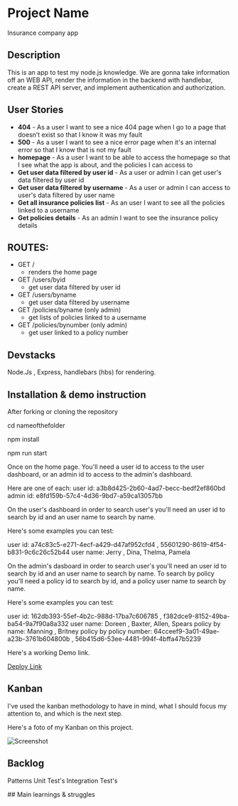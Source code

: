 # Project Name

Insurance company app

## Description

This is an app to test my node.js knowledge. We are gonna take information off an WEB API, render the information in the backend with handlebar, create a REST API server, and implement authentication and authorization. 
 
## User Stories

- **404** - As a user I want to see a nice 404 page when I go to a page that doesn’t exist so that I know it was my fault 
- **500** - As a user I want to see a nice error page when it's an internal error so that I know that is not my fault
- **homepage** - As a user I want to be able to access the homepage so that I see what the app is about, and the policies I can access to
- **Get user data filtered by user id** - As a user or admin I can get user's data filtered by user id
- **Get user data filtered by username** - As a user or admin I can access to user's data filtered by user name
- **Get all insurance policies list** - As an user I want to see all the policies linked to a username
- **Get policies details** - As an admin I want to see the insurance policy details


## ROUTES:

- GET / 
  - renders the home page
- GET /users/byid
  - get user data filtered by user id
- GET /users/byname
  - get user data filtered by username
- GET /policies/byname (only admin)
  - get lists of policies linked to a username
- GET /policies/bynumber (only admin)
  - get user linked to a policy number

## Devstacks 

Node.Js , Express, handlebars (hbs) for rendering. 

## Installation & demo instruction

After forking or cloning the repository

cd nameofthefolder

npm install

npm run start

Once on the home page. You'll need a user id to access to the user dashboard, or an admin id to access to the admin's dashboard.

Here are one of each:
user id: a3b8d425-2b60-4ad7-becc-bedf2ef860bd
admin id: e8fd159b-57c4-4d36-9bd7-a59ca13057bb

On the user's dashboard in order to search user's you'll need an user id to search by id and an user name to search by name.

Here's some examples you can test:

user id: a74c83c5-e271-4ecf-a429-d47af952cfd4 , 55601290-8619-4f54-b831-9c6c26c52b44
user name: Jerry , Dina, Thelma, Pamela

On the admin's dasboard in order to search user's you'll need an user id to search by id and an user name to search by name. To search by policy you'll need a policy id to search by id, and a policy user name to search by name.

Here's some examples you can test:

user id: 162db393-55ef-4b2c-988d-17ba7c606785 , f382dce9-8152-49ba-ba54-9a7f90a8a332
user name: Doreen , Baxter, Allen, Spears
policy by name: Manning , Britney
policy by policy number: 64cceef9-3a01-49ae-a23b-3761b604800b , 56b415d6-53ee-4481-994f-4bffa47b5239 

Here's a working Demo link.

[Deploy Link](https://insurance-node-app.herokuapp.com/)

## Kanban

I've used the kanban methodology to have in mind, what I should focus my attention to, and which is the next step.

Here's a foto of my Kanban on this project. 

![Screenshot](IMG_4721.jpg)

## Backlog

Patterns
Unit Test's
Integration Test's

## Main learnings & struggles

